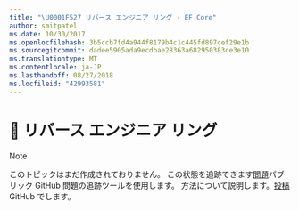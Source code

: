 ```yaml
---
title: "\U0001F527 リバース エンジニア リング - EF Core"
author: smitpatel
ms.date: 10/30/2017
ms.openlocfilehash: 3b5ccb7fd4a944f8179b4c1c445fd897cef29e1b
ms.sourcegitcommit: dadee5905ada9ecdbae28363a682950383ce3e10
ms.translationtype: MT
ms.contentlocale: ja-JP
ms.lasthandoff: 08/27/2018
ms.locfileid: "42993581"
---
```

# <a name="-reverse-engineering"></a>🔧 リバース エンジニア リング

> [!NOTE]
> このトピックはまだ作成されておりません。 この状態を追跡できます[問題][ 1]パブリック GitHub 問題の追跡ツールを使用します。 方法について説明します。[投稿][ 2] GitHub でします。


  [1]: https://github.com/aspnet/EntityFramework.Docs/issues/508
  [2]: https://github.com/aspnet/EntityFramework.Docs/blob/master/CONTRIBUTING.md
